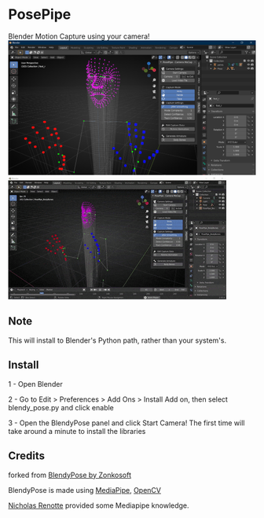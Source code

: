 # PosePipe
Blender Motion Capture using your camera!
![Screenshot](/screenshots/PosePipeScreenshot.png)
![GIF](/screenshots/PosePipeDemo4.gif)

## Note
This will install to Blender's Python path, rather than your system's.

## Install
1 - Open Blender

2 - Go to Edit > Preferences > Add Ons > Install Add on, then select blendy_pose.py and click enable

3 - Open the BlendyPose panel and click Start Camera! The first time will take around a minute to install the libraries

## Credits
forked from [BlendyPose by Zonkosoft](https://github.com/zonkosoft/BlendyPose)

BlendyPose is made using [MediaPipe](https://github.com/google/mediapipe), [OpenCV](https://github.com/opencv/opencv-python)

[Nicholas Renotte](https://www.youtube.com/c/NicholasRenotte) provided some Mediapipe knowledge.
